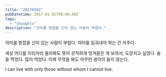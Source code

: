 ```yaml
---
title: "20170102"
pubDatetime: 2017-01-02T00:00:00Z
tags:
  - "thoughts"
description: "의미를 받잡을 신이 있는 사람이 부럽다."
---
```


의미를 받잡을 신이 있는 사람이 부럽다. 의미를 일궈내야 하는 건 저주다.

세상 어디를 이리저리 둘러봐도 뜻이 끈적하게 엉겨묻은 게 보여서, 도망치고 싶었다. 술을 먹었다. 많이 먹었다. 이제 무엇을 봐도 아무런 생각이 들지 않는다.

I can live with only those without whom I cannot live.
